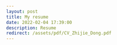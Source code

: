```yaml
---
layout: post
title: My resume
date: 2022-02-04 17:39:00
description: Resume
redirect: /assets/pdf/CV_Zhijie_Dong.pdf
---
```

